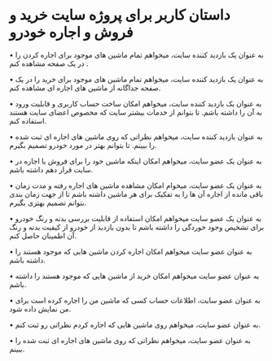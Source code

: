 # داستان کاربر برای پروژه سایت خرید و فروش و اجاره خودرو 
•	به عنوان یک بازدید کننده سایت، میخواهم تمام ماشین های موجود برای اجاره کردن را در یک صفحه مشاهده کنم .

•	به عنوان یک بازدید کننده سایت، میخواهم تمام ماشین های موجود برای خرید را در یک صفحه جداگانه از ماشین های اجاره ای مشاهده کنم.

•	به عنوان یک بازدید کننده سایت، میخواهم امکان ساخت حساب کاربری و قابلیت ورود به آن را داشته باشم. تا بتوانم از خدمات بیشتر سایت که مخصوص اعضای سایت هستند استفاده کنم.

•	به عنوان بازدید کننده سایت، میخواهم نظراتی که روی ماشین های اجاره ای ثبت شده را ببینم. تا بتوانم بهتر در مورد خودرو تصمیم بگیرم.

•	به عنوان یک عضو سایت، میخواهم امکان اینکه ماشین خود را برای فروش یا اجاره در سایت قرار دهم داشته باشم.

•	به عنوان یک عضو سایت، میخوام امکان مشاهده ماشین های اجاره رفته و مدت زمان باقی مانده از اجاره آن ها را به تفکیک برای هر ماشین داشته باشم تا از جهت زمان بندی بتوانم تصمیم بهتری بگیرم.

•	به عنوان یک عضو سایت میخواهم امکان استفاده از قابلیت بررسی بدنه و رنگ خودرو برای تشخیص وجود خوردگی را داشته باشم تا بدون بازدید از خودرو از کیفیت بدنه و رنگ آن اطمینان حاصل کنم.

•	به عنوان عضو سایت میخواهم امکان اجاره کردن ماشین هایی که موجود هستند را داشته باشم.

•	به عنوان عضو سایت میخواهم امکان خرید از ماشین هایی که موجود هستند را داشته باشم.

•	به عنوان عضو سایت، اطلاعات حساب کسی که ماشین من را اجاره کرده است برای من نمایش داده شود.

•	به عنوان عضو سایت، میخواهم روی ماشین هایی که اجاره کردم نظراتی رو ثبت کنم.

•	به عنوان عضو سایت، میخواهم نظراتی که روی ماشین های اجاره ای ثبت شده را ببینم.
